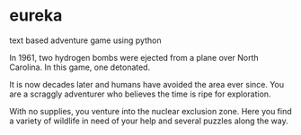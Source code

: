 # eureka
text based adventure game using python

In 1961, two hydrogen bombs were ejected from a plane over North Carolina. In this game, one detonated.

It is now decades later and humans have avoided the area ever since. You are a scraggly adventurer who believes the time is ripe for exploration.

With no supplies, you venture into the nuclear exclusion zone. Here you find a variety of wildlife in need of your help and several puzzles along the way.
